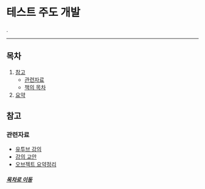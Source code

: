 테스트 주도 개발
=====
.
- - -
## 목차
1. [참고](#참고)
	* [관련자료](#관련자료)
	* [책의 목차](#책의-목차)
2. [요약](#요약)

## 참고
### 관련자료
* [유투브 강의](https://www.youtube.com/watch?v=biJS1Ze8UMw)
* [강의 교안](./reference/84_6.pdf)
* [오브젝트 요약정리](../../../book/object/README.md)

##### [목차로 이동](#목차)